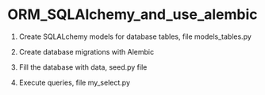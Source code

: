 # ORM_SQLAlchemy_and_use_alembic

1. Create SQLALchemy models for database tables, file models_tables.py
  
2. Create database migrations with Alembic

3. Fill the database with data, seed.py file

4. Execute queries, file my_select.py
